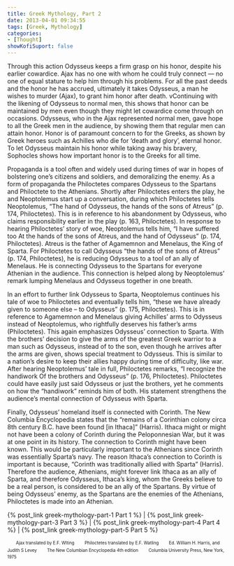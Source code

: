```yaml
---
title: Greek Mythology, Part 2
date: 2013-04-01 09:34:55
tags: [Greek, Mythology]
categories: 
- [Thought]
showKofiSuport: false
---
```

Through this action Odysseus keeps a firm grasp on his honor, despite his earlier cowardice.  Ajax has no one with whom he could truly connect — no one of equal stature to help him through his problems.  For all the past deeds and the honor he has accrued, ultimately it takes Odysseus, a man he wishes to murder (Ajax), to grant him honor after death.  <!-- more -->vContinuing with the likening of Odysseus to normal men, this shows that honor can be maintained by men even though they might let cowardice come through on occasions.  Odysseus, who in the Ajax represented normal men, gave hope to all the Greek men in the audience, by showing them that regular men can attain honor.    Honor is of paramount concern to for the Greeks, as shown by Greek heroes such as Achilles who die for ‘death and glory’, eternal honor.  To let Odysseus maintain his honor while taking away his bravery, Sophocles shows how important honor is to the Greeks for all time.

Propaganda is a tool often and widely used during times of war in hopes of bolstering one’s citizens and soldiers, and demoralizing the enemy.  As a form of propaganda the Philoctetes compares Odysseus to the Spartans and Philoctete to the Athenians.  Shortly after Philoctetes enters the play, he and Neoptolemus start up a conversation, during which Philoctetes tells Neoptolemus, “The hand of Odysseus, the hands of the sons of Atreus” (p. 174, Philoctetes).  This is in reference to his abandonment by Odysseus, who claims responsibility earlier in the play (p. 163, Philoctetes).  In response to hearing Philoctetes’ story of woe, Neoptolemus tells him, “I have suffered too At the hands of the sons of Atreus, and the hand of Odysseus” (p. 174, Philoctetes).  Atreus is the father of Agamemnon and Menelaus, the King of Sparta.  For Philoctetes to call Odysseus “the hands of the sons of Atreus” (p. 174, Philoctetes), he is reducing Odysseus to a tool of an ally of Menelaus.  He is connecting Odysseus to the Spartans for everyone Athenian in the audience.  This connection is helped along by Neoptolemus’ remark lumping Menelaus and Odysseus together in one breath.

In an effort to further link Odysseus to Sparta, Neoptolemus continues his tale of woe to Philoctetes and eventually tells him, “these we have already given to someone else – to Odysseus” (p. 175, Philoctetes).  This is in reference to Agamemnon and Menelaus giving Achilles’ arms to Odysseus instead of Neoptolemus, who rightfully deserves his father’s arms (Philoctetes).  This again emphasizes Odysseus’ connection to Sparta.  With the brothers’ decision to give the arms of the greatest Greek warrior to a man such as Odysseus, instead of to the son, even though he arrives after the arms are given, shows special treatment to Odysseus.  This is similar to a nation’s desire to keep their allies happy during time of difficulty, like war.  After hearing Neoptolemus’ tale in full, Philoctetes remarks, “I recognize the handiwork Of the brothers and Odysseus” (p. 176, Philoctetes).  Philoctetes could have easily just said Odysseus or just the brothers, yet he comments on how the “handiwork” reminds him of both.  His statement strengthens the audience’s mental connection of Odysseus with Sparta. 

Finally, Odysseus’ homeland itself is connected with Corinth.  The New Columbia Encyclopedia states that the “remains of a Corinthian colony circa 8th century B.C. have been found [in Ithaca]” (Harris).  Ithaca might or might not have been a colony of Corinth during the Peloponnesian War, but it was at one point in its history.  The connection to Corinth might have been known.  This would be particularly important to the Athenians since Corinth was essentially Sparta’s navy.  The reason Ithaca’s connection to Corinth is important is because, “Corinth was traditionally allied with Sparta” (Harris).  Therefore the audience, Athenians, might forever link Ithaca as an ally of Sparta, and therefore Odysseus, Ithaca’s king, whom the Greeks believe to be a real person, is considered to be an ally of the Spartans.  By virtue of being Odysseus’ enemy, as the Spartans are the enemies of the Athenians, Philoctetes is made into an Athenian.

 

{% post_link greek-mythology-part-1 Part 1 %}  | {% post_link greek-mythology-part-3 Part 3 %}  |  {% post_link greek-mythology-part-4 Part 4 %}  | {% post_link greek-mythology-part-5 Part 5 %}

&nbsp;&nbsp;&nbsp;&nbsp;&nbsp;<sup><sub>Ajax translated by E.F. Wlting</sub></sup>
&nbsp;&nbsp;&nbsp;&nbsp;&nbsp;<sup><sub>Philoctetes translated by E.F. Watling</sub></sup>
&nbsp;&nbsp;&nbsp;&nbsp;&nbsp;<sup><sub>Ed. William H. Harris, and  Judith S Levey</sub></sup>
&nbsp;&nbsp;&nbsp;&nbsp;&nbsp;<sup><sub>The New Columbian Encyclopedia 4th edition</sub></sup>
&nbsp;&nbsp;&nbsp;&nbsp;&nbsp;<sup><sub>Columbia University Press, New York, 1975</sub></sup>